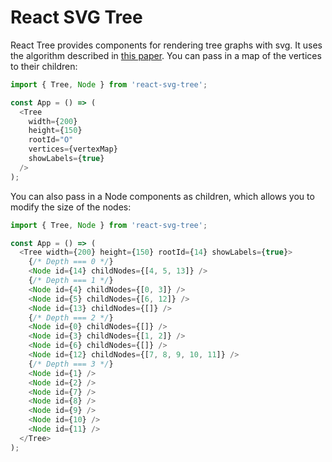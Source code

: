 # React SVG Tree

React Tree provides components for rendering tree graphs with svg. It uses the algorithm described in [this paper](http://www.cs.unc.edu/techreports/89-034.pdf). You can pass in a map of the vertices to their children:

```js
import { Tree, Node } from 'react-svg-tree';

const App = () => (
  <Tree
    width={200}
    height={150}
    rootId="O"
    vertices={vertexMap}
    showLabels={true}
  />
);
```

You can also pass in a Node components as children, which allows you to modify the size of the nodes:

```js
import { Tree, Node } from 'react-svg-tree';

const App = () => (
  <Tree width={200} height={150} rootId={14} showLabels={true}>
    {/* Depth === 0 */}
    <Node id={14} childNodes={[4, 5, 13]} />
    {/* Depth === 1 */}
    <Node id={4} childNodes={[0, 3]} />
    <Node id={5} childNodes={[6, 12]} />
    <Node id={13} childNodes={[]} />
    {/* Depth === 2 */}
    <Node id={0} childNodes={[]} />
    <Node id={3} childNodes={[1, 2]} />
    <Node id={6} childNodes={[]} />
    <Node id={12} childNodes={[7, 8, 9, 10, 11]} />
    {/* Depth === 3 */}
    <Node id={1} />
    <Node id={2} />
    <Node id={7} />
    <Node id={8} />
    <Node id={9} />
    <Node id={10} />
    <Node id={11} />
  </Tree>
);
```
